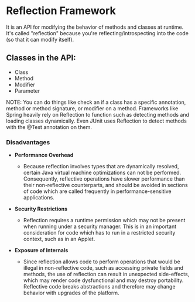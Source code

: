 # Reflection Framework

It is an API for modifying the behavior of methods and classes at runtime. It's called "reflection" because you're reflecting/introspecting into the code (so that it can modify itself).

## Classes in the API:

- Class
- Method
- Modifier
- Parameter

NOTE: You can do things like check an if a class has a specific annotation, method or method signature, or modifier on a method. Frameworks like Spring heavily rely on Reflection to function such as detecting methods and loading classes dynamically. Even JUnit uses Reflection to detect methods with the @Test annotation on them.

### Disadvantages

- **Performance Overhead** 
    - Because reflection involves types that are dynamically resolved, certain Java virtual machine optimizations can not be performed. Consequently, reflective operations have slower performance than their non-reflective counterparts, and should be avoided in sections of code which are called frequently in performance-sensitive applications.

- **Security Restrictions**
    - Reflection requires a runtime permission which may not be present when running under a security manager. This is in an important consideration for code which has to run in a restricted security context, such as in an Applet.

- **Exposure of Internals**
    - Since reflection allows code to perform operations that would be illegal in non-reflective code, such as accessing private fields and methods, the use of reflection can result in unexpected side-effects, which may render code dysfunctional and may destroy portability. Reflective code breaks abstractions and therefore may change behavior with upgrades of the platform.
